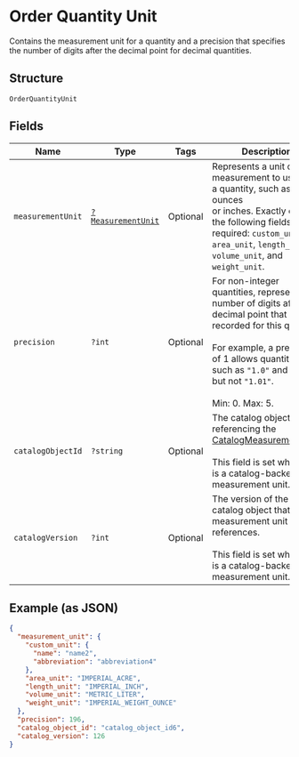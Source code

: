 
# Order Quantity Unit

Contains the measurement unit for a quantity and a precision that
specifies the number of digits after the decimal point for decimal quantities.

## Structure

`OrderQuantityUnit`

## Fields

| Name | Type | Tags | Description | Getter | Setter |
|  --- | --- | --- | --- | --- | --- |
| `measurementUnit` | [`?MeasurementUnit`](../../doc/models/measurement-unit.md) | Optional | Represents a unit of measurement to use with a quantity, such as ounces<br>or inches. Exactly one of the following fields are required: `custom_unit`,<br>`area_unit`, `length_unit`, `volume_unit`, and `weight_unit`. | getMeasurementUnit(): ?MeasurementUnit | setMeasurementUnit(?MeasurementUnit measurementUnit): void |
| `precision` | `?int` | Optional | For non-integer quantities, represents the number of digits after the decimal point that are<br>recorded for this quantity.<br><br>For example, a precision of 1 allows quantities such as `"1.0"` and `"1.1"`, but not `"1.01"`.<br><br>Min: 0. Max: 5. | getPrecision(): ?int | setPrecision(?int precision): void |
| `catalogObjectId` | `?string` | Optional | The catalog object ID referencing the<br>[CatalogMeasurementUnit](entity:CatalogMeasurementUnit).<br><br>This field is set when this is a catalog-backed measurement unit. | getCatalogObjectId(): ?string | setCatalogObjectId(?string catalogObjectId): void |
| `catalogVersion` | `?int` | Optional | The version of the catalog object that this measurement unit references.<br><br>This field is set when this is a catalog-backed measurement unit. | getCatalogVersion(): ?int | setCatalogVersion(?int catalogVersion): void |

## Example (as JSON)

```json
{
  "measurement_unit": {
    "custom_unit": {
      "name": "name2",
      "abbreviation": "abbreviation4"
    },
    "area_unit": "IMPERIAL_ACRE",
    "length_unit": "IMPERIAL_INCH",
    "volume_unit": "METRIC_LITER",
    "weight_unit": "IMPERIAL_WEIGHT_OUNCE"
  },
  "precision": 196,
  "catalog_object_id": "catalog_object_id6",
  "catalog_version": 126
}
```

